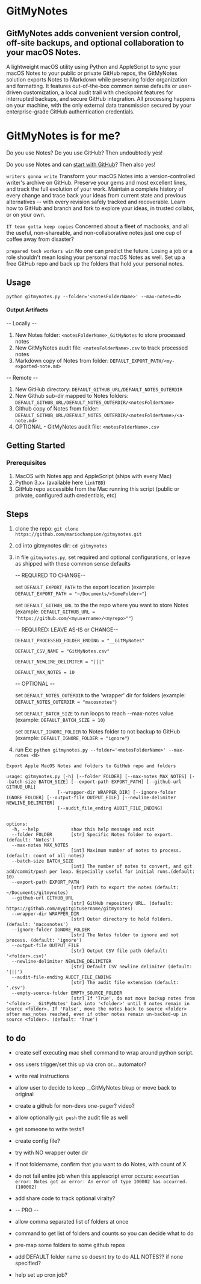 # GitMyNotes
## GitMyNotes adds convenient version control, off-site backups, and optional collaboration to your macOS Notes.

A lightweight macOS utility using Python and AppleScript to sync your macOS Notes to your public or private GitHub repos, the GitMyNotes solution exports Notes to Markdown while preserving folder organization and formatting. It features out-of-the-box common sense defaults or user-driven customization, a local audit trail with checkpoint features for interrupted backups, and secure GitHub integration. All processing happens on your machine, with the only external data transmission secured by your enterprise-grade GitHub authentication credentials.


# GitMyNotes is for me?

Do you use Notes? Do you use GitHub? Then undoubtedly yes!

Do you use Notes and can [start with GitHub](https://docs.github.com/en/get-started/start-your-journey)? Then also yes!

`writers gonna write`
Transform your macOS Notes into a version-controlled writer's archive on GitHub.
Preserve your gems and most excellent lines, and track the full evolution of your work. Maintain a complete history of every change and trace back your ideas from current state and previous alternatives -- with every revision safely tracked and recoverable. Learn how to GitHub and branch and fork to explore your ideas, in trusted collabs, or on your own.


`IT team gotta keep copies`
Concerned about a fleet of macbooks, and all the useful, non-shareable, and non-collaborative notes just one cup of coffee away from disaster? 


`prepared tech workers win`
No one can predict the future. Losing a job or a role shouldn't mean losing your personal macOS Notes as well. Set up a free GitHub repo and back up the folders that hold your personal notes.


## Usage
`python gitmynotes.py --folder='<notesFolderName>' --max-notes=<N>`


#### Output Artifacts
-- Locally --

1. New Notes folder: `<notesFolderName>_GitMyNotes` to store processed notes
2. New GitMyNotes audit file: `<notesFolderName>.csv` to track processed notes
3. Markdown copy of Notes from folder: `DEFAULT_EXPORT_PATH/<my-exported-note.md>`

-- Remote --
1. New GitHub directory: `DEFAULT_GITHUB_URL/DEFAULT_NOTES_OUTERDIR`
2. New Github sub-dir mapped to Notes folders: `DEFAULT_GITHUB_URL/DEFAULT_NOTES_OUTERDIR/<notesFolderName>`
3. Github copy of Notes from folder: `DEFAULT_GITHUB_URL/DEFAULT_NOTES_OUTERDIR/<notesFolderName>/<a-note.md>`
4. OPTIONAL - GitMyNotes audit file: `<notesFolderName>.csv`




## Getting Started

### Prerequisites
1. MacOS with Notes app and AppleScript (ships with every Mac)
2. Python 3.x+ (available here `linkTBD`)
3. GitHub repo accessible from the Mac running this script (public or private, configured auth credentials, etc) 


## Steps
1. clone the repo: `git clone https://github.com/mariochampion/gitmynotes.git`

2. cd into gitmynotes dir: `cd gitmynotes`

3. in file `gitmynotes.py`, set required and optional configurations, or leave as shipped with these common sense defaults

	-- REQUIRED TO CHANGE--
	
	
	set `DEFAULT_EXPORT_PATH` to the export location (example: `DEFAULT_EXPORT_PATH = "~/Documents/<SomeFolder>"`)
	
	set `DEFAULT_GITHUB_URL` to the the repo where you want to store Notes (example: `DEFAULT_GITHUB_URL = "https://github.com/<myusername>/<myrepo>""`)
	

	-- REQUIRED: LEAVE AS-IS or CHANGE--

	`DEFAULT_PROCESSED_FOLDER_ENDING = "__GitMyNotes"`

	`DEFAULT_CSV_NAME = "GitMyNotes.csv"`

	`DEFAULT_NEWLINE_DELIMITER = "|||"`

	`DEFAULT_MAX_NOTES = 10`
	

    -- OPTIONAL --
    
    
	set `DEFAULT_NOTES_OUTERDIR` to the 'wrapper' dir for folders (example: `DEFAULT_NOTES_OUTERDIR = "macosnotes"`)
	
	set `DEFAULT_BATCH_SIZE` to run loops to reach --max-notes value (example: `DEFAULT_BATCH_SIZE = 10`)
	
	set `DEFAULT_IGNORE_FOLDER` to Notes folder to not backup to GitHub (example: `DEFAULT_IGNORE_FOLDER = "ignore"`)
	
	
	

4. run Ex: `python gitmynotes.py --folder='<notesFolderName>' --max-notes <N> `

```
Export Apple MacOS Notes and folders to GitHub repo and folders

usage: gitmynotes.py [-h] [--folder FOLDER] [--max-notes MAX_NOTES] [--batch-size BATCH_SIZE] [--export-path EXPORT_PATH] [--github-url GITHUB_URL]
                   [--wrapper-dir WRAPPER_DIR] [--ignore-folder IGNORE_FOLDER] [--output-file OUTPUT_FILE] [--newline-delimiter NEWLINE_DELIMITER]
                   [--audit_file_ending AUDIT_FILE_ENDING]


options:
  -h, --help            show this help message and exit
  --folder FOLDER       [str] Specific Notes folder to export.(default: 'Notes')
  --max-notes MAX_NOTES
                        [int] Maximum number of notes to process. (default: count of all notes)
  --batch-size BATCH_SIZE
                        [int] The number of notes to convert, and git add/commit/push per loop. Especially useful for initial runs.(default: 10)
  --export-path EXPORT_PATH
                        [str] Path to export the notes (default: ~/Documents/gitmynotes)
  --github-url GITHUB_URL
                        [str] GitHub repository URL. (default: https://github.com/mygitgitusername/gitmynotes)
  --wrapper-dir WRAPPER_DIR
                        [str] Outer directory to hold folders. (default: 'macosnotes')
  --ignore-folder IGNORE_FOLDER
                        [str] The Notes folder to ignore and not process. (default: 'ignore')
  --output-file OUTPUT_FILE
                        [str] Output CSV file path (default: '<folder>.csv)'
  --newline-delimiter NEWLINE_DELIMITER
                        [str] Default CSV newline delimiter (default: '|||')
  --audit-file-ending AUDIT_FILE_ENDING
                        [str] The audit file extension (default: '.csv')
  --empty-source-folder EMPTY_SOURCE_FOLDER
                        [str] If 'True', do not move backup notes from '<folder>___GitMyNotes' back into '<folder>' until 0 notes remain in source <folder>. If 'False', move the notes back to source <folder> after max_notes reached, even if other notes remain un-backed-up in source <folder>. (default: 'True')

```



## to do

* create self executing mac shell command to wrap around python script. 

* oss users trigger/set this up via cron or... automator?

* write real instructions

* allow user to decide to keep <folder>__GitMyNotes bkup or move back to original

* create a github for non-devs one-pager? video? 

* allow optionally `git push` the audit file as well

* get someone to write tests!!

* create config file?

* try with NO wrapper outer dir

* if not foldername, confirm that you want to do Notes, with count of X

* do not fail entire job when this applescript error occurs: `execution error: Notes got an error: An error of type 100002 has occurred. (100002)`

* add share code to track optional viralty?

*  -- PRO -- 

* allow comma separated list of folders at once

* command to get list of folders and counts so you can decide what to do

* pre-map some folders to some github repos

* add DEFAULT folder name so doesnt try to do ALL NOTES?? if none specified?

* help set up cron job?






